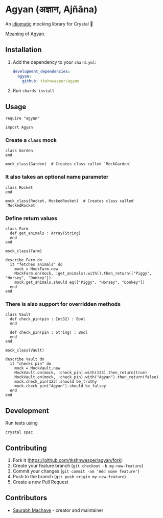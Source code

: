 # Agyan (अज्ञान, Ajñāna)

An [idiomatic](idiomatic-definition) mocking library for Crystal 💎

[Meaning](meaning-of-agyan) of Agyan.

## Installation

1. Add the dependency to your `shard.yml`:

   ```yaml
   development_dependencies:
     agyan:
       github: tkshnwesper/agyan
   ```

2. Run `shards install`

## Usage

```crystal
require "agyan"

import Agyan
```

### Create a `class` mock

```crystal
class Garden
end

mock_class(Garden)  # Creates class called `MockGarden`
```

### It also takes an optional name parameter

```crystal
class Rocket
end

mock_class(Rocket, MockedRocket)  # Creates class called `MockedRocket`
```

### Define return values

```crystal
class Farm
  def get_animals : Array(String)
  end
end

mock_class(Farm)

describe Farm do
  it "fetches animals" do
    mock = MockFarm.new
    MockFarm.on(mock, :get_animals).with().then_return(["Piggy", "Horsey", "Donkey"])
    mock.get_animals.should eq(["Piggy", "Horsey", "Donkey"])
  end
end
```

### There is also support for overridden methods

```crystal
class Vault
  def check_pin(pin : Int32) : Bool
  end

  def check_pin(pin : String) : Bool
  end
end

mock_class(Vault)

describe Vault do
  it "checks pin" do
    mock = MockVault.new
    MockVault.on(mock, :check_pin).with(123).then_return(true)
    MockVault.on(mock, :check_pin).with("Agyan").then_return(false)
    mock.check_pin(123).should be_truthy
    mock.check_pin("Agyan").should be_falsey
  end
end
```

## Development

Run tests using

```
crystal spec
```

## Contributing

1. Fork it (<https://github.com/tkshnwesper/agyan/fork>)
2. Create your feature branch (`git checkout -b my-new-feature`)
3. Commit your changes (`git commit -am 'Add some feature'`)
4. Push to the branch (`git push origin my-new-feature`)
5. Create a new Pull Request

## Contributors

- [Saurabh Machave](https://github.com/tkshnwesper) - creator and maintainer

[idiomatic-definition]: https://www.lexico.com/definition/idiomatic
[meaning-of-agyan]: (https://www.wisdomlib.org/definition/ajnana#sanskrit)
